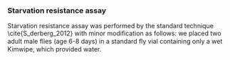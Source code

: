 ### Starvation resistance assay

Starvation resistance assay was performed by the standard technique \cite{S_derberg_2012} with minor modification as follows: we placed two adult male flies (age 6-8 days) in a standard ﬂy vial containing only a wet Kimwipe, which provided water.
